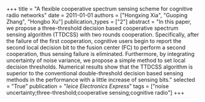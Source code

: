 +++
title = "A flexible cooperative spectrum sensing scheme for cognitive radio networks"
date = 2011-01-01
authors = ["Hongxing Xia", "Guoping Zhang", "Hongbo Xu"]
publication_types = ["2"]
abstract = "In this paper, we propose a three-threshold decision based cooperative spectrum sensing algorithm (TTDCSS) with two rounds cooperation. Specifically, after the failure of the first cooperation, cognitive users begin to report the second local decision bit to the fusion center (FC) to perform a second cooperation, thus sensing failure is eliminated. Furthermore, by integrating uncertainty of noise variance, we propose a simple method to set local decision thresholds. Numerical results show that the TTDCSS algorithm is superior to the conventional double-threshold decision based sensing methods in the performance with a little increase of sensing bits."
selected = "True"
publication = "*Ieice Electronics Express*"
tags = ["noise uncertainty;three-threshold;cooperative sensing;cognitive radio"]
+++

